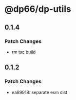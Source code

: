 # @dp66/dp-utils

## 0.1.4

### Patch Changes

- rm tsc build

## 0.1.2

### Patch Changes

- ea89918: separate esm dist
